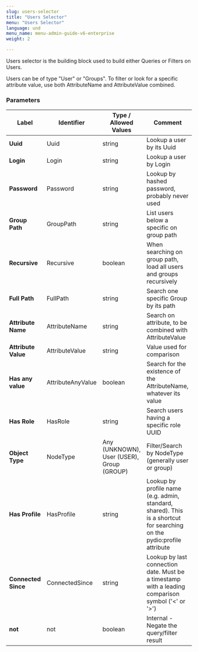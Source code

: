 ```yaml
---
slug: users-selector
title: "Users Selector"
menu: "Users Selector"
language: und
menu_name: menu-admin-guide-v6-enterprise
weight: 2

---
```



Users selector is the building block used to build either Queries or Filters on Users.

Users can be of type "User" or "Groups". To filter or look for a specific attribute value, use both AttributeName and AttributeValue combined. 


### Parameters
|Label |Identifier|Type / Allowed Values| Comment |
|---|---|---|---|
|**Uuid**|Uuid|string|Lookup a user by its Uuid|
|**Login**|Login|string|Lookup a user by Login|
|**Password**|Password|string|Lookup by hashed password, probably never used|
|**Group Path**|GroupPath|string|List users below a specific on group path|
|**Recursive**|Recursive|boolean|When searching on group path, load all users and groups recursively|
|**Full Path**|FullPath|string|Search one specific Group by its path|
|**Attribute Name**|AttributeName|string|Search on attribute, to be combined with AttributeValue|
|**Attribute Value**|AttributeValue|string|Value used for comparison|
|**Has any value**|AttributeAnyValue|boolean|Search for the existence of the AttributeName, whatever its value|
|**Has Role**|HasRole|string|Search users having a specific role UUID|
|**Object Type**|NodeType|Any (UNKNOWN),<br/>User (USER),<br/>Group (GROUP)|Filter/Search by NodeType (generally user or group)|
|**Has Profile**|HasProfile|string|Lookup by profile name (e.g. admin, standard, shared). This is a shortcut for searching on the pydio:profile attribute|
|**Connected Since**|ConnectedSince|string|Lookup by last connection date. Must be a timestamp with a leading comparison symbol ('<' or '>')|
|**not**|not|boolean|Internal - Negate the query/filter result|

